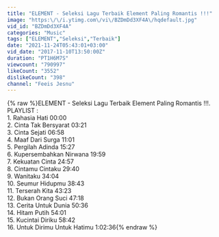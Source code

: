 ```yaml
---
title: "ELEMENT - Seleksi Lagu Terbaik Element Paling Romantis !!!"
image: "https:\/\/i.ytimg.com\/vi\/BZDmDd3XF4A\/hqdefault.jpg"
vid_id: "BZDmDd3XF4A"
categories: "Music"
tags: ["ELEMENT","Seleksi","Terbaik"]
date: "2021-11-24T05:43:01+03:00"
vid_date: "2017-11-10T13:50:00Z"
duration: "PT1H6M7S"
viewcount: "790997"
likeCount: "3552"
dislikeCount: "398"
channel: "Feeis Jesnu"
---
```

{% raw %}ELEMENT - Seleksi Lagu Terbaik Element Paling Romantis !!!.<br />PLAYLIST :<br />1. Rahasia Hati 00:00<br />2. Cinta Tak Bersyarat 03:21<br />3. Cinta Sejati 06:58<br />4. Maaf Dari Surga 11:01<br />5. Pergilah Adinda 15:27<br />6. Kupersembahkan Nirwana 19:59<br />7. Kekuatan Cinta 24:57<br />8. Cintamu Cintaku 29:40<br />9. Wanitaku 34:04<br />10. Seumur Hidupmu 38:43<br />11. Terserah Kita 43:23<br />12. Bukan Orang Suci 47:18<br />13. Cerita Untuk Dunia 50:36<br />14. Hitam Putih 54:01<br />15. Kucintai Diriku 58:42<br />16. Untuk Dirimu Untuk Hatimu 1:02:36{% endraw %}
